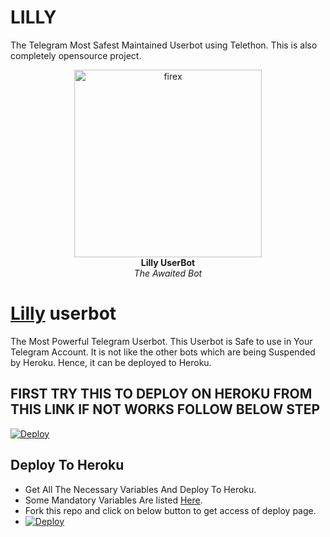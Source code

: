 # LILLY
The Telegram Most Safest Maintained Userbot using Telethon. This is also completely opensource project.
<p align="center">
   
   <a href="https://github.com/adwin-15/Lilly">
      <img src="https://te.legra.ph/file/8ad848ab4361d2b2eda69.jpg" alt="firex", height="300px",width="300px">
   </a>
   <br>
   <b>Lilly UserBot</b><br>
   <i>The Awaited Bot</i>
</p>
 
   
# [Lilly](https://t.me/trmoviz) userbot

The Most Powerful Telegram Userbot.
This Userbot is Safe to use in Your Telegram Account.
It is not like the other bots which are being Suspended by Heroku. Hence, it can be deployed to Heroku.


## FIRST TRY THIS TO DEPLOY ON HEROKU  FROM THIS LINK  IF NOT WORKS FOLLOW BELOW STEP
[![Deploy](https://www.herokucdn.com/deploy/button.svg)](https://heroku.com/deploy?template=https://github.com/adwin-15/Lilly)

## Deploy To Heroku
- Get All The Necessary Variables And Deploy To Heroku.
- Some Mandatory Variables Are listed [Here](#Variables).
- Fork this repo and click on below button to get access of deploy page.
- [![Deploy](https://www.herokucdn.com/deploy/button.svg)](https://heroku.com/deploy)
